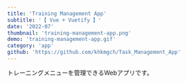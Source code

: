 ```yaml
---
title: 'Training Management App'
subtitle: '【 Vue + Vuetify 】'
date: '2022-07'
thumbnail: 'training-management-app.png'
demo: 'training-management-app.gif'
category: 'app'
github: 'https://github.com/khkmgch/Task_Management_App'
---
```


トレーニングメニューを管理できるWebアプリです。
